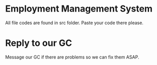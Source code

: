 # Employment Management System

All file codes are found in src folder. Paste your code there please.

# Reply to our GC
Message our GC if there are problems so we can fix them ASAP.
